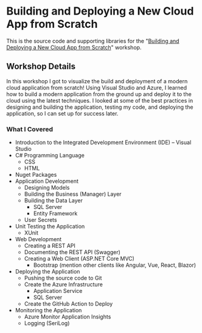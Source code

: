 # Building and Deploying a New Cloud App from Scratch

This is the source code and supporting libraries for the "[Building and Deploying a New Cloud App from Scratch](https://www.josephguadagno.net/presentations/building-and-deploying-a-new-cloud-app-from-scratch)" workshop.

## Workshop Details

In this workshop I got to visualize the build and deployment of a modern cloud application from scratch!
Using Visual Studio and Azure, I learned how to build a modern application from the ground up
and deploy it to the cloud using the latest techniques.
I looked at some of the best practices in designing and building the application,
testing my code, and deploying the application, so I can set up for success later.

### What I Covered

- Introduction to the Integrated Development Environment (IDE) – Visual Studio
- C# Programming Language
  - CSS
  - HTML
- Nuget Packages
- Application Development
  - Designing Models
  - Building the Business (Manager) Layer
  - Building the Data Layer
    - SQL Server
    - Entity Framework
  - User Secrets
- Unit Testing the Application
  - XUnit
- Web Development
  - Creating a REST API
  - Documenting the REST API (Swagger)
  - Creating a Web Client (ASP.NET Core MVC)
    - Bootstrap (mention other clients like Angular, Vue, React, Blazor)
- Deploying the Application
  - Pushing the source code to Git
  - Create the Azure Infrastructure
    - Application Service
    - SQL Server
  - Create the GitHub Action to Deploy
- Monitoring the Application
  - Azure Monitor Application Insights
  - Logging (SeriLog)

